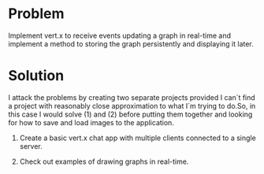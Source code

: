 # Problem 

Implement vert.x to receive events updating a graph in real-time and implement a method to storing the graph persistently and displaying it later.

# Solution
I attack the problems by creating two separate projects provided I can´t find a project with reasonably close approximation to what I´m trying to do.So, in this case I would solve (1) and (2) before putting them together and looking for how to save and load images to the application.

1) Create a basic vert.x chat app with multiple clients connected to a single server.

2) Check out examples of drawing graphs in real-time.
